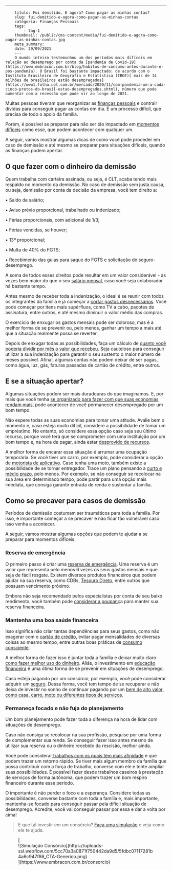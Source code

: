 ---
        titulo: Fui demitido. E agora? Como pagar as minhas contas?
        slug: fui-demitido-e-agora-como-pagar-as-minhas-contas
        categoria: Finanças Pessoais
        tags:
            - tag-1
        thumbnail: /public/cms-content/media/fui-demitido-e-agora-como-pagar-as-minhas-contas.jpg
        meta_summary: 
        date: 29/09/2021
        ---
        O mundo inteiro testemunhou um dos períodos mais difíceis em relação ao desemprego por conta da [pandemia de Covid-19](https://www.embracon.com.br/blog/habitos-de-consumo-antes-durante-e-pos-pandemia). O Brasil foi bastante impactado: de acordo com o Instituto Brasileiro de Geografia e Estatística (IBGE)[ mais de 14 milhões de brasileiros estão desempregados](https://www1.folha.uol.com.br/mercado/2020/11/com-pandemia-um-a-cada-cinco-pretos-do-brasil-estao-desempregados.shtml), número que pode aumentar com a recessão que pode vir ao longo de 2021.

Muitas pessoas tiveram que reorganizar as [finanças pessoais](https://www.embracon.com.br/blog/7-dicas-para-comecar-a-sua-organizacao-financeira) e contrair dívidas para conseguir pagar as contas em dia. É um processo difícil, que precisa de todo o apoio da família.

Porém, é possível se preparar para não ser tão impactado em [momentos difíceis](https://www.embracon.com.br/blog/como-economizar-nas-contas-de-casa-em-tempos-de-crise-economica) como esse, que podem acontecer com qualquer um.

A seguir, vamos mostrar algumas dicas de como você pode proceder em caso de demissão e até mesmo se preparar para situações difíceis, quando as finanças podem apertar.

O que fazer com o dinheiro da demissão
--------------------------------------

Quem trabalha com carteira assinada, ou seja, é CLT, acaba tendo mais respaldo no momento da demissão. No caso de demissão sem justa causa, ou seja, demissão por conta da decisão da empresa, você tem direito a:

 • Saldo de salário;

 • Aviso prévio proporcional, trabalhado ou indenizado;

 • Férias proporcionais, com adicional de 1/3;

 • Férias vencidas, se houver;

 • 13º proporcional;

 • Multa de 40% do FGTS;

 • Recebimento das guias para saque do FGTS e solicitação do seguro-desemprego.

A soma de todos esses direitos pode resultar em um valor considerável - às vezes bem maior do que o seu [salário mensal](https://www.embracon.com.br/blog/como-organizar-a-vida-financeira-para-uma-aposentadoria-tranquila), caso você seja colaborador há bastante tempo.

Antes mesmo de receber toda a indenização, o ideal é se reunir com todos os integrantes da família e já começar a [cortar gastos desnecessários](https://www.embracon.com.br/blog/como-identificar-e-eliminar-gastos-desnecessarios). Você pode começar por itens mais supérfluos, como TV a cabo, pacotes de assinatura, entre outros, e até mesmo diminuir o valor médio das compras.

O exercício de enxugar os gastos mensais pode ser doloroso, mas é a melhor forma de se prevenir ou, pelo menos, ganhar um tempo a mais até que a situação realmente possa se reverter.

Depois de enxugar todas as possibilidades, faça um cálculo de [quanto você poderia dividir por mês o valor que recebeu](https://www.embracon.com.br/blog/como-fazer-um-orcamento-familiar-sem-erro). Seja cauteloso para conseguir utilizar a sua indenização para garantir o seu sustento o maior número de meses possível. Afinal, algumas contas não podem deixar de ser pagas, como água, luz, gás, faturas passadas de cartão de crédito, entre outros.

E se a situação apertar?
------------------------

Algumas situações podem ser mais duradouras do que imaginamos. E, por mais que você tenha [se organizado para fazer com que suas economias rendam mais](https://www.embracon.com.br/blog/financas-da-familia-como-ensinar-os-filhos-a-economizar-dinheiro), pode acontecer de você permanecer desempregado por um bom tempo.

Não espere todas as suas economias para tomar uma atitude. Avalie bem o momento e, caso esteja muito difícil, considere a possibilidade de tomar um empréstimo. No entanto, só considere essa opção caso seja seu último recurso, porque você terá que se comprometer com uma instituição por um bom tempo e, na hora de pagar, ainda estar [desprovido de recursos](https://www.embracon.com.br/blog/nao-consigo-pagar-meu-consorcio-e-agora).

A melhor forma de encarar essa situação é arrumar uma ocupação temporária. Se você tiver um carro, por exemplo, pode considerar a opção de [motorista de aplicativo](https://www.embracon.com.br/blog/motorista-de-aplicativo-faca-um-consorcio). Caso tenha uma moto, também existe a possibilidade de se tornar entregador. Trace um plano pensando a [curto e médio prazo](https://www.embracon.com.br/blog/como-investir-em-curto-medio-e-longo-prazo), pelo menos. Por exemplo, se não conseguir se recolocar na sua área em determinado tempo, pode partir para uma opção mais imediata, que consiga garantir entrada de renda e sustentar a família.

Como se precaver para casos de demissão
---------------------------------------

Períodos de demissão costumam ser traumáticos para toda a família. Por isso, é importante começar a se precaver e não ficar tão vulnerável caso isso venha a acontecer.

A seguir, vamos mostrar algumas opções que podem te ajudar a se preparar para momentos difíceis.

### Reserva de emergência

O primeiro passo é criar uma [reserva de emergência](https://www.embracon.com.br/blog/reserva-financeira-como-preparar-a-sua). Uma reserva é um valor que representa pelo menos 6 vezes os seus gastos mensais e que seja de fácil resgate. Existem diversos produtos financeiros que podem ajudar na sua reserva, como CDBs, [Tesouro Direto](https://www.embracon.com.br/blog/tesouro-direto-guia-rapido-com-tudo-o-que-voce-precisa-saber), entre outros que possuam vencimento próximo.

Embora não seja recomendado pelos especialistas por conta de seu baixo rendimento, você também pode [considerar a poupanç](https://www.embracon.com.br/blog/consorcio-ou-poupanca-quais-sao-as-diferencas-e-como-escolher)a para manter sua reserva financeira.

### Mantenha uma boa saúde financeira

Isso significa não criar tantas dependências para seus gastos, como não exagerar com o [cartão de crédito](https://www.embracon.com.br/blog/divida-de-cartao-de-credito-como-sair-dela-e-nao-entrar-mais), evitar pagar mensalidades de diversas coisas ao mesmo tempo, entre outras boas práticas de [consumo consciente](https://www.embracon.com.br/blog/conheca-o-consumo-consciente-e-saiba-por-que-ele-faz-bem-para-o-seu-bolso).

A melhor forma de fazer isso é juntar toda a família e deixar muito claro [como fazer melhor uso do dinheiro](https://www.embracon.com.br/blog/4-aplicativos-de-financas-para-te-ajudar-a-economizar-mais-dinheiro). Aliás, o investimento em [educação financeira](https://www.embracon.com.br/blog/entenda-a-importancia-da-educacao-financeira-na-sua-vida) é uma ótima forma de se prevenir em situações de desemprego.

Caso esteja pagando por um consórcio, por exemplo, você pode considerar adquirir um [seguro](https://www.embracon.com.br/blog/seguro-de-consorcio-quando-vale-a-pena). Dessa forma, você tem tempo de se recuperar e não deixa de investir no sonho de continuar pagando por um [bem de alto valor, como casa, carro, moto ou diferentes tipos de serviços](https://www.embracon.com.br/blog/9-duvidas-mais-comuns-sobre-consorcio).

### Permaneça focado e não fuja do planejamento

Um bom planejamento pode fazer toda a diferença na hora de lidar com situações de desemprego.

Caso não consiga se recolocar na sua profissão, pesquise por uma forma de complementar sua renda. Se conseguir fazer isso antes mesmo de utilizar sua reserva ou o dinheiro recebido da rescisão, melhor ainda.

Você pode considerar[ trabalhos com os quais têm mais afinidade](https://www.embracon.com.br/blog/5-cursos-extracurriculares-para-valorizar-seu-curriculo) e que podem trazer um retorno rápido. Se tiver mais algum membro da família que possa contribuir com a força de trabalho, converse com ele e tente ampliar suas possibilidades. É possível fazer desde trabalhos caseiros à prestação de serviços de forma autônoma, que podem trazer um bom respiro financeiro durante esse período.

O importante é não perder o foco e a esperança. Considere todas as possibilidades, converse bastante com toda a família e, mais importante, mantenha-se focado para conseguir passar pela difícil situação de desemprego. Acredite, você vai conseguir passar por essa e dar a volta por cima!

> E que tal investir em um consórcio? [Faça uma simulação](https://www.embracon.com.br/consorcio) e veja como ele te ajuda.

<figure class="w-richtext-figure-type-image w-richtext-align-center">[<div>![Simulação Consórcio](https://uploads-ssl.webflow.com/5cc70a3a0871f750442da9d5/5fdbc07117281b4a6c947f86_CTA-Generico.png)</div>](https://www.embracon.com.br/consorcio)</figure>
        